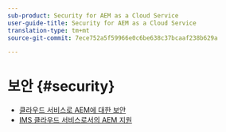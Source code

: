 ```yaml
---
sub-product: Security for AEM as a Cloud Service
user-guide-title: Security for AEM as a Cloud Service
translation-type: tm+mt
source-git-commit: 7ece752a5f59966e0c6be638c37bcaaf238b629a

---
```



# 보안 {#security}

+ [클라우드 서비스로 AEM에 대한 보안](/help/security/home.md)
+ [IMS 클라우드 서비스로서의 AEM 지원](ims-support.md)
